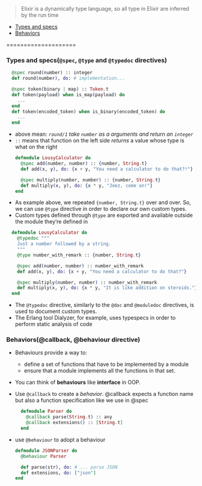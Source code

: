 > Elixir is a dynamically type language, so all type in Elixir are inferred by the run time

* [Types and specs](#types-and-specsspec-type-and-typedoc-directives)
* [Behaviors](#behaviorscallback-behaviour-directive)

====================


### Types and specs(`@spec`, `@type` and `@typedoc` directives)

```elixir
  @spec round(number) :: integer
  def round(number), do: # implementation...

  @spec token(binary | map) :: Token.t
  def token(payload) when is_map(payload) do
    ...        
  end
  def token(encoded_token) when is_binary(encoded_token) do
    ...
  end
```
- above mean: _`round/1` take `number` as a arguments and return an `integer`_
- `::` means that function on the left side _returns_ a value whose type is what on the right
  ```elixir
  defmodule LousyCalculator do
    @spec add(number, number) :: {number, String.t}
    def add(x, y), do: {x + y, "You need a calculator to do that?!"}

    @spec multiply(number, number) :: {number, String.t}
    def multiply(x, y), do: {x * y, "Jeez, come on!"}
  end
  ```
- As example above, we repeated `{number, String.t}` over and over. So, we can use `@type` directive
in order to declare our own custom types.
- Custom types defined through `@type` are exported and available outside the module they’re defined in

```elixir
  defmodule LousyCalculator do
    @typedoc """
    Just a number followed by a string.
    """
    @type number_with_remark :: {number, String.t}

    @spec add(number, number) :: number_with_remark
    def add(x, y), do: {x + y, "You need a calculator to do that?"}

    @spec multiply(number, number) :: number_with_remark
    def multiply(x, y), do: {x * y, "It is like addition on steroids."}
  end
```
- The `@typedoc` directive, similarly to the `@doc` and `@moduledoc` directives, is used to document custom types.
- The Erlang tool Dialyzer, for example, uses typespecs in order to perform static analysis of code


### Behaviors(@callback, @behaviour directive)

- Behaviours provide a way to:

  + define a set of functions that have to be implemented by a module
  + ensure that a module implements all the functions in that set.

- You can think of **behaviours** like **interface** in OOP.
- Use `@callback` to create a _behavior_. @callback expects a function name but
also a function specification like we use in @spec
  ```elixir
    defmodule Parser do
      @callback parse(String.t) :: any
      @callback extensions() :: [String.t]
    end
  ```
- use `@behaviour` to adopt a behaviour
  ```elixir
  defmodule JSONParser do
    @behaviour Parser

    def parse(str), do: # ... parse JSON
    def extensions, do: ["json"]
  end
  ```
